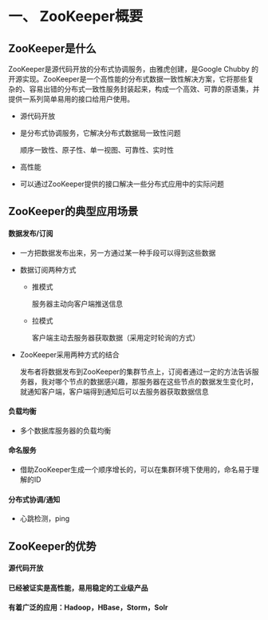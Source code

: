 # 一、 ZooKeeper概要

## ZooKeeper是什么

ZooKeeper是源代码开放的分布式协调服务，由雅虎创建，是Google Chubby 的开源实现。ZooKeeper是一个高性能的分布式数据一致性解决方案，它将那些复杂的、容易出错的分布式一致性服务封装起来，构成一个高效、可靠的原语集，并提供一系列简单易用的接口给用户使用。

* 源代码开放

* 是分布式协调服务，它解决分布式数据局一致性问题

  顺序一致性、原子性、单一视图、可靠性、实时性

* 高性能

* 可以通过ZooKeeper提供的接口解决一些分布式应用中的实际问题



## ZooKeeper的典型应用场景

#### 数据发布/订阅

* 一方把数据发布出来，另一方通过某一种手段可以得到这些数据

* 数据订阅两种方式

  * 推模式

    服务器主动向客户端推送信息

  * 拉模式

    客户端主动去服务器获取数据（采用定时轮询的方式）

* ZooKeeper采用两种方式的结合

  发布者将数据发布到ZooKeeper的集群节点上，订阅者通过一定的方法告诉服务器，我对哪个节点的数据感兴趣，那服务器在这些节点的数据发生变化时，就通知客户端，客户端得到通知后可以去服务器获取数据信息



#### 负载均衡

* 多个数据库服务器的负载均衡



#### 命名服务

* 借助ZooKeeper生成一个顺序增长的，可以在集群环境下使用的，命名易于理解的ID



#### 分布式协调/通知

* 心跳检测，ping



## ZooKeeper的优势

#### 源代码开放

#### 已经被证实是高性能，易用稳定的工业级产品

#### 有着广泛的应用：Hadoop，HBase，Storm，Solr



